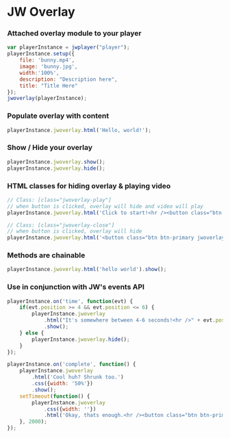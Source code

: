 # JW Overlay

### Attached overlay module to your player
```javascript
var playerInstance = jwplayer("player");
playerInstance.setup({
    file: 'bunny.mp4',
    image: 'bunny.jpg',
    width:'100%',
    description: "Description here",
    title: "Title Here"
});
jwoverlay(playerInstance);
```

### Populate overlay with content
```javascript
playerInstance.jwoverlay.html('Hello, world!');
```

### Show / Hide your overlay
```javascript
playerInstance.jwoverlay.show();
playerInstance.jwoverlay.hide();
```

### HTML classes for hiding overlay & playing video
```javascript
// Class: [class="jwoverlay-play"]
// when button is clicked, overlay will hide and video will play
playerInstance.jwoverlay.html('Click to start!<hr /><button class="btn btn-primary jwoverlay-play">Play</button>');

// Class: [class="jwoverlay-close"]
// when button is clicked, overlay will hide
playerInstance.jwoverlay.html('<button class="btn btn-primary jwoverlay-close">Close</button>');
```

### Methods are chainable
```javascript
playerInstance.jwoverlay.html('hello world').show();
```

### Use in conjunction with JW's events API 
```javascript
playerInstance.on('time', function(evt) {
    if(evt.position >= 4 && evt.position <= 6) {
        playerInstance.jwoverlay
            .html("It's somewhere between 4-6 seconds!<hr />" + evt.position)
            .show();
    } else {
        playerInstance.jwoverlay.hide();
    }
});

playerInstance.on('complete', function() {
    playerInstance.jwoverlay
        .html('Cool huh? Shrunk too.')
        .css({width: '50%'})
        .show();        
    setTimeout(function() {
        playerInstance.jwoverlay
            .css({width: ''})
            .html('Okay, thats enough.<hr /><button class="btn btn-primary jwoverlay-close">Close</button>');
    }, 2000);
});
```
